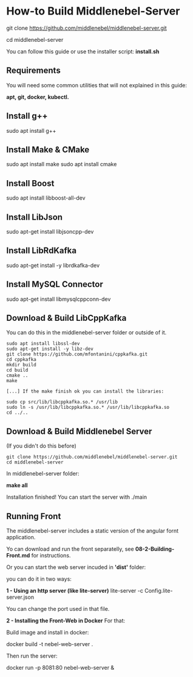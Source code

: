
# How-to Build Middlenebel-Server

git clone https://github.com/middlenebel/middlenebel-server.git

cd middlenebel-server

You can follow this guide or use the installer script: **install.sh**

## Requirements
You will need some common utilities that will not explained in this guide:

**apt, git, docker, kubectl.**

## Install g++
sudo apt install g++

## Install Make & CMake
sudo apt install make
sudo apt install cmake

## Install Boost
sudo apt install libboost-all-dev

## Install LibJson
sudo apt-get install libjsoncpp-dev

## Install LibRdKafka
sudo apt-get install -y librdkafka-dev

## Install MySQL Connector
sudo apt-get install libmysqlcppconn-dev

## Download & Build LibCppKafka
You can do this in the middlenebel-server folder or outside of it.

```
sudo apt install libssl-dev
sudo apt-get install -y libz-dev
git clone https://github.com/mfontanini/cppkafka.git
cd cppkafka
mkdir build
cd build
cmake ..
make

[...] If the make finish ok you can install the libraries:

sudo cp src/lib/libcppkafka.so.* /usr/lib
sudo ln -s /usr/lib/libcppkafka.so.* /usr/lib/libcppkafka.so
cd ../..
```

## Download & Build Middlenebel Server

(If you didn't do this before)

```
git clone https://github.com/middlenebel/middlenebel-server.git
cd middlenebel-server
```

In middlenebel-server folder:

**make all**

Installation finished!
You can start the server with ./main

## Running Front
The middlenebel-server includes a static version of the angular fornt application.

Yo can download and run the front separatelly, see **08-2-Building-Front.md** for instructions.

Or you can start the web server incuded in **'dist'** folder:

you can do it in two ways:

**1 - Using an http server (like lite-server)**
lite-server -c Config.lite-server.json 

You can change the port used in that file.

**2 - Installing the Front-Web in Docker**
For that:

Build image and install in docker:

docker build -t nebel-web-server .

Then run the server:

docker run -p 8081:80 nebel-web-server & 
